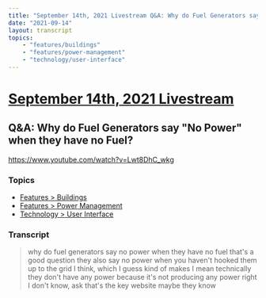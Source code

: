 ```yaml
---
title: "September 14th, 2021 Livestream Q&A: Why do Fuel Generators say \"No Power\" when they have no Fuel?"
date: "2021-09-14"
layout: transcript
topics:
    - "features/buildings"
    - "features/power-management"
    - "technology/user-interface"
---
```

# [September 14th, 2021 Livestream](../2021-09-14.md)
## Q&A: Why do Fuel Generators say "No Power" when they have no Fuel?
https://www.youtube.com/watch?v=Lwt8DhC_wkg

### Topics
* [Features > Buildings](../topics/features/buildings.md)
* [Features > Power Management](../topics/features/power-management.md)
* [Technology > User Interface](../topics/technology/user-interface.md)

### Transcript

> why do fuel generators say no power when they have no fuel that's a good question they also say no power when you haven't hooked them up to the grid I think, which I guess kind of makes I mean technically they don't have any power because it's not producing any power right I don't know, ask that's the key website maybe they know
